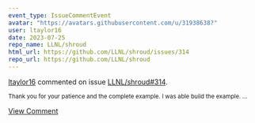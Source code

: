 ```yaml
---
event_type: IssueCommentEvent
avatar: "https://avatars.githubusercontent.com/u/31938638?"
user: ltaylor16
date: 2023-07-25
repo_name: LLNL/shroud
html_url: https://github.com/LLNL/shroud/issues/314
repo_url: https://github.com/LLNL/shroud
---
```


<a href='https://github.com/ltaylor16' target='_blank'>ltaylor16</a> commented on issue <a href='https://github.com/LLNL/shroud/issues/314' target='_blank'>LLNL/shroud#314</a>.

<small>Thank you for your patience and the complete example. I was able build the example....</small>

<a href='https://github.com/LLNL/shroud/issues/314' target='_blank'>View Comment</a>